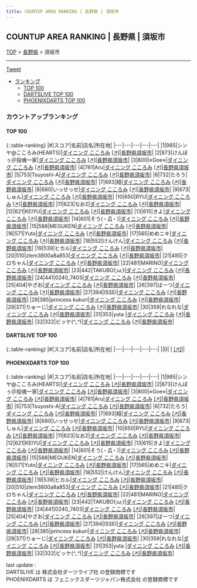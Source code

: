 ```yaml
---
title: COUNTUP AREA RANKING | 長野県 | 須坂市
---
```

## COUNTUP AREA RANKING | 長野県 | 須坂市

[TOP](/darts/rank/) > [長野県](/darts/rank/長野県/) > 須坂市

___

<a href="https://twitter.com/share?ref_src=twsrc%5Etfw" data-text="COUNTUP AREA RANKING | 長野県須坂市" class="twitter-share-button" data-hashtags="DARTSLIVE,PHOENIXDARTS,darts,ダーツ" data-show-count="false">Tweet</a>

* [ランキング](#カウントアップランキング)
    * [TOP 100](#top-100)
    * [DARTSLIVE TOP 100](#dartslive-top-100)
    * [PHOENIXDARTS TOP 100](#phoenixdarts-top-100)

### カウントアップランキング

#### TOP 100



{:.table-ranking}
|#|スコア|名前|店名|所在地|
|---|---|---|---|---|
|1|985|<span class="rank-name-pd">シンヤ@こころみ(HEARTS)</span>|<a href="/darts/rank/shops/84281.html">ダイニング こころみ</a> <a href="https://vs.phoenixdarts.com/jp/shop/shopDetailInfo/s_84281?s_seq=84281">[↗]</a>|<a href="/darts/rank/長野県/須坂市">長野県須坂市</a>|
|2|873|<span class="rank-name-pd">けんぼぅ＠投魂一家</span>|<a href="/darts/rank/shops/84281.html">ダイニング こころみ</a> <a href="https://vs.phoenixdarts.com/jp/shop/shopDetailInfo/s_84281?s_seq=84281">[↗]</a>|<a href="/darts/rank/長野県/須坂市">長野県須坂市</a>|
|3|800|<span class="rank-name-pd">⭐︎Goe⭐︎</span>|<a href="/darts/rank/shops/84281.html">ダイニング こころみ</a> <a href="https://vs.phoenixdarts.com/jp/shop/shopDetailInfo/s_84281?s_seq=84281">[↗]</a>|<a href="/darts/rank/長野県/須坂市">長野県須坂市</a>|
|4|761|<span class="rank-name-pd">Aru</span>|<a href="/darts/rank/shops/84281.html">ダイニング こころみ</a> <a href="https://vs.phoenixdarts.com/jp/shop/shopDetailInfo/s_84281?s_seq=84281">[↗]</a>|<a href="/darts/rank/長野県/須坂市">長野県須坂市</a>|
|5|753|<span class="rank-name-pd">Tsuyoshi-A</span>|<a href="/darts/rank/shops/84281.html">ダイニング こころみ</a> <a href="https://vs.phoenixdarts.com/jp/shop/shopDetailInfo/s_84281?s_seq=84281">[↗]</a>|<a href="/darts/rank/長野県/須坂市">長野県須坂市</a>|
|6|732|<span class="rank-name-pd">たろう</span>|<a href="/darts/rank/shops/84281.html">ダイニング こころみ</a> <a href="https://vs.phoenixdarts.com/jp/shop/shopDetailInfo/s_84281?s_seq=84281">[↗]</a>|<a href="/darts/rank/長野県/須坂市">長野県須坂市</a>|
|7|693|<span class="rank-name-pd">翔</span>|<a href="/darts/rank/shops/84281.html">ダイニング こころみ</a> <a href="https://vs.phoenixdarts.com/jp/shop/shopDetailInfo/s_84281?s_seq=84281">[↗]</a>|<a href="/darts/rank/長野県/須坂市">長野県須坂市</a>|
|8|680|<span class="rank-name-pd">いっせっせ</span>|<a href="/darts/rank/shops/84281.html">ダイニング こころみ</a> <a href="https://vs.phoenixdarts.com/jp/shop/shopDetailInfo/s_84281?s_seq=84281">[↗]</a>|<a href="/darts/rank/長野県/須坂市">長野県須坂市</a>|
|9|673|<span class="rank-name-pd">しゅん</span>|<a href="/darts/rank/shops/84281.html">ダイニング こころみ</a> <a href="https://vs.phoenixdarts.com/jp/shop/shopDetailInfo/s_84281?s_seq=84281">[↗]</a>|<a href="/darts/rank/長野県/須坂市">長野県須坂市</a>|
|10|650|<span class="rank-name-pd">RYU</span>|<a href="/darts/rank/shops/84281.html">ダイニング こころみ</a> <a href="https://vs.phoenixdarts.com/jp/shop/shopDetailInfo/s_84281?s_seq=84281">[↗]</a>|<a href="/darts/rank/長野県/須坂市">長野県須坂市</a>|
|11|623|<span class="rank-name-pd">なお2</span>|<a href="/darts/rank/shops/84281.html">ダイニング こころみ</a> <a href="https://vs.phoenixdarts.com/jp/shop/shopDetailInfo/s_84281?s_seq=84281">[↗]</a>|<a href="/darts/rank/長野県/須坂市">長野県須坂市</a>|
|12|621|<span class="rank-name-pd">KEIYU</span>|<a href="/darts/rank/shops/84281.html">ダイニング こころみ</a> <a href="https://vs.phoenixdarts.com/jp/shop/shopDetailInfo/s_84281?s_seq=84281">[↗]</a>|<a href="/darts/rank/長野県/須坂市">長野県須坂市</a>|
|13|615|<span class="rank-name-pd">きよ</span>|<a href="/darts/rank/shops/84281.html">ダイニング こころみ</a> <a href="https://vs.phoenixdarts.com/jp/shop/shopDetailInfo/s_84281?s_seq=84281">[↗]</a>|<a href="/darts/rank/長野県/須坂市">長野県須坂市</a>|
|14|601|<span class="rank-name-pd">そう(・Д・)</span>|<a href="/darts/rank/shops/84281.html">ダイニング こころみ</a> <a href="https://vs.phoenixdarts.com/jp/shop/shopDetailInfo/s_84281?s_seq=84281">[↗]</a>|<a href="/darts/rank/長野県/須坂市">長野県須坂市</a>|
|15|588|<span class="rank-name-pd">MEGUKEN</span>|<a href="/darts/rank/shops/84281.html">ダイニング こころみ</a> <a href="https://vs.phoenixdarts.com/jp/shop/shopDetailInfo/s_84281?s_seq=84281">[↗]</a>|<a href="/darts/rank/長野県/須坂市">長野県須坂市</a>|
|16|571|<span class="rank-name-pd">Yuto</span>|<a href="/darts/rank/shops/84281.html">ダイニング こころみ</a> <a href="https://vs.phoenixdarts.com/jp/shop/shopDetailInfo/s_84281?s_seq=84281">[↗]</a>|<a href="/darts/rank/長野県/須坂市">長野県須坂市</a>|
|17|565|<span class="rank-name-pd">めめニキ</span>|<a href="/darts/rank/shops/84281.html">ダイニング こころみ</a> <a href="https://vs.phoenixdarts.com/jp/shop/shopDetailInfo/s_84281?s_seq=84281">[↗]</a>|<a href="/darts/rank/長野県/須坂市">長野県須坂市</a>|
|18|552|<span class="rank-name-pd">けんけん</span>|<a href="/darts/rank/shops/84281.html">ダイニング こころみ</a> <a href="https://vs.phoenixdarts.com/jp/shop/shopDetailInfo/s_84281?s_seq=84281">[↗]</a>|<a href="/darts/rank/長野県/須坂市">長野県須坂市</a>|
|19|539|<span class="rank-name-pd">ヒカル</span>|<a href="/darts/rank/shops/84281.html">ダイニング こころみ</a> <a href="https://vs.phoenixdarts.com/jp/shop/shopDetailInfo/s_84281?s_seq=84281">[↗]</a>|<a href="/darts/rank/長野県/須坂市">長野県須坂市</a>|
|20|510|<span class="rank-name-pd">zlem3800a8a853</span>|<a href="/darts/rank/shops/84281.html">ダイニング こころみ</a> <a href="https://vs.phoenixdarts.com/jp/shop/shopDetailInfo/s_84281?s_seq=84281">[↗]</a>|<a href="/darts/rank/長野県/須坂市">長野県須坂市</a>|
|21|485|<span class="rank-name-pd">クロちゃん</span>|<a href="/darts/rank/shops/84281.html">ダイニング こころみ</a> <a href="https://vs.phoenixdarts.com/jp/shop/shopDetailInfo/s_84281?s_seq=84281">[↗]</a>|<a href="/darts/rank/長野県/須坂市">長野県須坂市</a>|
|22|481|<span class="rank-name-pd">MARINO</span>|<a href="/darts/rank/shops/84281.html">ダイニング こころみ</a> <a href="https://vs.phoenixdarts.com/jp/shop/shopDetailInfo/s_84281?s_seq=84281">[↗]</a>|<a href="/darts/rank/長野県/須坂市">長野県須坂市</a>|
|23|442|<span class="rank-name-pd">TAKUBO(;ω;)</span>|<a href="/darts/rank/shops/84281.html">ダイニング こころみ</a> <a href="https://vs.phoenixdarts.com/jp/shop/shopDetailInfo/s_84281?s_seq=84281">[↗]</a>|<a href="/darts/rank/長野県/須坂市">長野県須坂市</a>|
|24|441|<span class="rank-name-pd">0240_7403</span>|<a href="/darts/rank/shops/84281.html">ダイニング こころみ</a> <a href="https://vs.phoenixdarts.com/jp/shop/shopDetailInfo/s_84281?s_seq=84281">[↗]</a>|<a href="/darts/rank/長野県/須坂市">長野県須坂市</a>|
|25|404|<span class="rank-name-pd">やざお</span>|<a href="/darts/rank/shops/84281.html">ダイニング こころみ</a> <a href="https://vs.phoenixdarts.com/jp/shop/shopDetailInfo/s_84281?s_seq=84281">[↗]</a>|<a href="/darts/rank/長野県/須坂市">長野県須坂市</a>|
|26|397|<span class="rank-name-pd">ばーつ</span>|<a href="/darts/rank/shops/84281.html">ダイニング こころみ</a> <a href="https://vs.phoenixdarts.com/jp/shop/shopDetailInfo/s_84281?s_seq=84281">[↗]</a>|<a href="/darts/rank/長野県/須坂市">長野県須坂市</a>|
|27|394|<span class="rank-name-pd">ISSEI</span>|<a href="/darts/rank/shops/84281.html">ダイニング こころみ</a> <a href="https://vs.phoenixdarts.com/jp/shop/shopDetailInfo/s_84281?s_seq=84281">[↗]</a>|<a href="/darts/rank/長野県/須坂市">長野県須坂市</a>|
|28|385|<span class="rank-name-pd">princess kukuri</span>|<a href="/darts/rank/shops/84281.html">ダイニング こころみ</a> <a href="https://vs.phoenixdarts.com/jp/shop/shopDetailInfo/s_84281?s_seq=84281">[↗]</a>|<a href="/darts/rank/長野県/須坂市">長野県須坂市</a>|
|29|371|<span class="rank-name-pd">りゅーじ</span>|<a href="/darts/rank/shops/84281.html">ダイニング こころみ</a> <a href="https://vs.phoenixdarts.com/jp/shop/shopDetailInfo/s_84281?s_seq=84281">[↗]</a>|<a href="/darts/rank/長野県/須坂市">長野県須坂市</a>|
|30|359|<span class="rank-name-pd">れなれな</span>|<a href="/darts/rank/shops/84281.html">ダイニング こころみ</a> <a href="https://vs.phoenixdarts.com/jp/shop/shopDetailInfo/s_84281?s_seq=84281">[↗]</a>|<a href="/darts/rank/長野県/須坂市">長野県須坂市</a>|
|31|353|<span class="rank-name-pd">yuta </span>|<a href="/darts/rank/shops/84281.html">ダイニング こころみ</a> <a href="https://vs.phoenixdarts.com/jp/shop/shopDetailInfo/s_84281?s_seq=84281">[↗]</a>|<a href="/darts/rank/長野県/須坂市">長野県須坂市</a>|
|32|322|<span class="rank-name-pd">ビッケ(*^_^*)</span>|<a href="/darts/rank/shops/84281.html">ダイニング こころみ</a> <a href="https://vs.phoenixdarts.com/jp/shop/shopDetailInfo/s_84281?s_seq=84281">[↗]</a>|<a href="/darts/rank/長野県/須坂市">長野県須坂市</a>|


#### DARTSLIVE TOP 100



{:.table-ranking}
|#|スコア|名前|店名|所在地|
|---|---|---|---|---|
||0|<span class="rank-name-dl"> </span>|<a href="/darts/rank/shops/.html"></a> <a href="">[↗]</a>|<a href="/darts/rank//"></a>|


#### PHOENIXDARTS TOP 100



{:.table-ranking}
|#|スコア|名前|店名|所在地|
|---|---|---|---|---|
|1|985|<span class="rank-name-pd">シンヤ@こころみ(HEARTS)</span>|<a href="/darts/rank/shops/84281.html">ダイニング こころみ</a> <a href="https://vs.phoenixdarts.com/jp/shop/shopDetailInfo/s_84281?s_seq=84281">[↗]</a>|<a href="/darts/rank/長野県/須坂市">長野県須坂市</a>|
|2|873|<span class="rank-name-pd">けんぼぅ＠投魂一家</span>|<a href="/darts/rank/shops/84281.html">ダイニング こころみ</a> <a href="https://vs.phoenixdarts.com/jp/shop/shopDetailInfo/s_84281?s_seq=84281">[↗]</a>|<a href="/darts/rank/長野県/須坂市">長野県須坂市</a>|
|3|800|<span class="rank-name-pd">⭐︎Goe⭐︎</span>|<a href="/darts/rank/shops/84281.html">ダイニング こころみ</a> <a href="https://vs.phoenixdarts.com/jp/shop/shopDetailInfo/s_84281?s_seq=84281">[↗]</a>|<a href="/darts/rank/長野県/須坂市">長野県須坂市</a>|
|4|761|<span class="rank-name-pd">Aru</span>|<a href="/darts/rank/shops/84281.html">ダイニング こころみ</a> <a href="https://vs.phoenixdarts.com/jp/shop/shopDetailInfo/s_84281?s_seq=84281">[↗]</a>|<a href="/darts/rank/長野県/須坂市">長野県須坂市</a>|
|5|753|<span class="rank-name-pd">Tsuyoshi-A</span>|<a href="/darts/rank/shops/84281.html">ダイニング こころみ</a> <a href="https://vs.phoenixdarts.com/jp/shop/shopDetailInfo/s_84281?s_seq=84281">[↗]</a>|<a href="/darts/rank/長野県/須坂市">長野県須坂市</a>|
|6|732|<span class="rank-name-pd">たろう</span>|<a href="/darts/rank/shops/84281.html">ダイニング こころみ</a> <a href="https://vs.phoenixdarts.com/jp/shop/shopDetailInfo/s_84281?s_seq=84281">[↗]</a>|<a href="/darts/rank/長野県/須坂市">長野県須坂市</a>|
|7|693|<span class="rank-name-pd">翔</span>|<a href="/darts/rank/shops/84281.html">ダイニング こころみ</a> <a href="https://vs.phoenixdarts.com/jp/shop/shopDetailInfo/s_84281?s_seq=84281">[↗]</a>|<a href="/darts/rank/長野県/須坂市">長野県須坂市</a>|
|8|680|<span class="rank-name-pd">いっせっせ</span>|<a href="/darts/rank/shops/84281.html">ダイニング こころみ</a> <a href="https://vs.phoenixdarts.com/jp/shop/shopDetailInfo/s_84281?s_seq=84281">[↗]</a>|<a href="/darts/rank/長野県/須坂市">長野県須坂市</a>|
|9|673|<span class="rank-name-pd">しゅん</span>|<a href="/darts/rank/shops/84281.html">ダイニング こころみ</a> <a href="https://vs.phoenixdarts.com/jp/shop/shopDetailInfo/s_84281?s_seq=84281">[↗]</a>|<a href="/darts/rank/長野県/須坂市">長野県須坂市</a>|
|10|650|<span class="rank-name-pd">RYU</span>|<a href="/darts/rank/shops/84281.html">ダイニング こころみ</a> <a href="https://vs.phoenixdarts.com/jp/shop/shopDetailInfo/s_84281?s_seq=84281">[↗]</a>|<a href="/darts/rank/長野県/須坂市">長野県須坂市</a>|
|11|623|<span class="rank-name-pd">なお2</span>|<a href="/darts/rank/shops/84281.html">ダイニング こころみ</a> <a href="https://vs.phoenixdarts.com/jp/shop/shopDetailInfo/s_84281?s_seq=84281">[↗]</a>|<a href="/darts/rank/長野県/須坂市">長野県須坂市</a>|
|12|621|<span class="rank-name-pd">KEIYU</span>|<a href="/darts/rank/shops/84281.html">ダイニング こころみ</a> <a href="https://vs.phoenixdarts.com/jp/shop/shopDetailInfo/s_84281?s_seq=84281">[↗]</a>|<a href="/darts/rank/長野県/須坂市">長野県須坂市</a>|
|13|615|<span class="rank-name-pd">きよ</span>|<a href="/darts/rank/shops/84281.html">ダイニング こころみ</a> <a href="https://vs.phoenixdarts.com/jp/shop/shopDetailInfo/s_84281?s_seq=84281">[↗]</a>|<a href="/darts/rank/長野県/須坂市">長野県須坂市</a>|
|14|601|<span class="rank-name-pd">そう(・Д・)</span>|<a href="/darts/rank/shops/84281.html">ダイニング こころみ</a> <a href="https://vs.phoenixdarts.com/jp/shop/shopDetailInfo/s_84281?s_seq=84281">[↗]</a>|<a href="/darts/rank/長野県/須坂市">長野県須坂市</a>|
|15|588|<span class="rank-name-pd">MEGUKEN</span>|<a href="/darts/rank/shops/84281.html">ダイニング こころみ</a> <a href="https://vs.phoenixdarts.com/jp/shop/shopDetailInfo/s_84281?s_seq=84281">[↗]</a>|<a href="/darts/rank/長野県/須坂市">長野県須坂市</a>|
|16|571|<span class="rank-name-pd">Yuto</span>|<a href="/darts/rank/shops/84281.html">ダイニング こころみ</a> <a href="https://vs.phoenixdarts.com/jp/shop/shopDetailInfo/s_84281?s_seq=84281">[↗]</a>|<a href="/darts/rank/長野県/須坂市">長野県須坂市</a>|
|17|565|<span class="rank-name-pd">めめニキ</span>|<a href="/darts/rank/shops/84281.html">ダイニング こころみ</a> <a href="https://vs.phoenixdarts.com/jp/shop/shopDetailInfo/s_84281?s_seq=84281">[↗]</a>|<a href="/darts/rank/長野県/須坂市">長野県須坂市</a>|
|18|552|<span class="rank-name-pd">けんけん</span>|<a href="/darts/rank/shops/84281.html">ダイニング こころみ</a> <a href="https://vs.phoenixdarts.com/jp/shop/shopDetailInfo/s_84281?s_seq=84281">[↗]</a>|<a href="/darts/rank/長野県/須坂市">長野県須坂市</a>|
|19|539|<span class="rank-name-pd">ヒカル</span>|<a href="/darts/rank/shops/84281.html">ダイニング こころみ</a> <a href="https://vs.phoenixdarts.com/jp/shop/shopDetailInfo/s_84281?s_seq=84281">[↗]</a>|<a href="/darts/rank/長野県/須坂市">長野県須坂市</a>|
|20|510|<span class="rank-name-pd">zlem3800a8a853</span>|<a href="/darts/rank/shops/84281.html">ダイニング こころみ</a> <a href="https://vs.phoenixdarts.com/jp/shop/shopDetailInfo/s_84281?s_seq=84281">[↗]</a>|<a href="/darts/rank/長野県/須坂市">長野県須坂市</a>|
|21|485|<span class="rank-name-pd">クロちゃん</span>|<a href="/darts/rank/shops/84281.html">ダイニング こころみ</a> <a href="https://vs.phoenixdarts.com/jp/shop/shopDetailInfo/s_84281?s_seq=84281">[↗]</a>|<a href="/darts/rank/長野県/須坂市">長野県須坂市</a>|
|22|481|<span class="rank-name-pd">MARINO</span>|<a href="/darts/rank/shops/84281.html">ダイニング こころみ</a> <a href="https://vs.phoenixdarts.com/jp/shop/shopDetailInfo/s_84281?s_seq=84281">[↗]</a>|<a href="/darts/rank/長野県/須坂市">長野県須坂市</a>|
|23|442|<span class="rank-name-pd">TAKUBO(;ω;)</span>|<a href="/darts/rank/shops/84281.html">ダイニング こころみ</a> <a href="https://vs.phoenixdarts.com/jp/shop/shopDetailInfo/s_84281?s_seq=84281">[↗]</a>|<a href="/darts/rank/長野県/須坂市">長野県須坂市</a>|
|24|441|<span class="rank-name-pd">0240_7403</span>|<a href="/darts/rank/shops/84281.html">ダイニング こころみ</a> <a href="https://vs.phoenixdarts.com/jp/shop/shopDetailInfo/s_84281?s_seq=84281">[↗]</a>|<a href="/darts/rank/長野県/須坂市">長野県須坂市</a>|
|25|404|<span class="rank-name-pd">やざお</span>|<a href="/darts/rank/shops/84281.html">ダイニング こころみ</a> <a href="https://vs.phoenixdarts.com/jp/shop/shopDetailInfo/s_84281?s_seq=84281">[↗]</a>|<a href="/darts/rank/長野県/須坂市">長野県須坂市</a>|
|26|397|<span class="rank-name-pd">ばーつ</span>|<a href="/darts/rank/shops/84281.html">ダイニング こころみ</a> <a href="https://vs.phoenixdarts.com/jp/shop/shopDetailInfo/s_84281?s_seq=84281">[↗]</a>|<a href="/darts/rank/長野県/須坂市">長野県須坂市</a>|
|27|394|<span class="rank-name-pd">ISSEI</span>|<a href="/darts/rank/shops/84281.html">ダイニング こころみ</a> <a href="https://vs.phoenixdarts.com/jp/shop/shopDetailInfo/s_84281?s_seq=84281">[↗]</a>|<a href="/darts/rank/長野県/須坂市">長野県須坂市</a>|
|28|385|<span class="rank-name-pd">princess kukuri</span>|<a href="/darts/rank/shops/84281.html">ダイニング こころみ</a> <a href="https://vs.phoenixdarts.com/jp/shop/shopDetailInfo/s_84281?s_seq=84281">[↗]</a>|<a href="/darts/rank/長野県/須坂市">長野県須坂市</a>|
|29|371|<span class="rank-name-pd">りゅーじ</span>|<a href="/darts/rank/shops/84281.html">ダイニング こころみ</a> <a href="https://vs.phoenixdarts.com/jp/shop/shopDetailInfo/s_84281?s_seq=84281">[↗]</a>|<a href="/darts/rank/長野県/須坂市">長野県須坂市</a>|
|30|359|<span class="rank-name-pd">れなれな</span>|<a href="/darts/rank/shops/84281.html">ダイニング こころみ</a> <a href="https://vs.phoenixdarts.com/jp/shop/shopDetailInfo/s_84281?s_seq=84281">[↗]</a>|<a href="/darts/rank/長野県/須坂市">長野県須坂市</a>|
|31|353|<span class="rank-name-pd">yuta </span>|<a href="/darts/rank/shops/84281.html">ダイニング こころみ</a> <a href="https://vs.phoenixdarts.com/jp/shop/shopDetailInfo/s_84281?s_seq=84281">[↗]</a>|<a href="/darts/rank/長野県/須坂市">長野県須坂市</a>|
|32|322|<span class="rank-name-pd">ビッケ(*^_^*)</span>|<a href="/darts/rank/shops/84281.html">ダイニング こころみ</a> <a href="https://vs.phoenixdarts.com/jp/shop/shopDetailInfo/s_84281?s_seq=84281">[↗]</a>|<a href="/darts/rank/長野県/須坂市">長野県須坂市</a>|


<div class="footer border-top border-gray-light mt-5 pt-3 text-right text-gray">
    last update : <span style="font-weight: italic" id="foot_last_modified"></span><br />
    DARTSLIVE は 株式会社ダーツライブ社 の登録商標です<br />
    PHOENIXDARTS は フェニックスダーツジャパン株式会社 の登録商標です<br />
</div>

<script src="https://cdnjs.cloudflare.com/ajax/libs/jquery.tablesorter/2.31.3/js/jquery.tablesorter.min.js" integrity="sha512-qzgd5cYSZcosqpzpn7zF2ZId8f/8CHmFKZ8j7mU4OUXTNRd5g+ZHBPsgKEwoqxCtdQvExE5LprwwPAgoicguNg==" crossorigin="anonymous" referrerpolicy="no-referrer"></script>
<link rel="stylesheet" href="https://cdnjs.cloudflare.com/ajax/libs/jquery.tablesorter/2.31.3/css/theme.default.min.css" integrity="sha512-wghhOJkjQX0Lh3NSWvNKeZ0ZpNn+SPVXX1Qyc9OCaogADktxrBiBdKGDoqVUOyhStvMBmJQ8ZdMHiR3wuEq8+w==" crossorigin="anonymous" referrerpolicy="no-referrer" />
<script>
$(function() {
    $(".table-ranking").tablesorter({sortList:[[0, 0]]});
    $("#foot_last_modified").text(formatDate(new Date(document.lastModified), 'yyyy-MM-dd HH:mm:ss'));
});
</script>

<script async src="https://platform.twitter.com/widgets.js" charset="utf-8"></script>